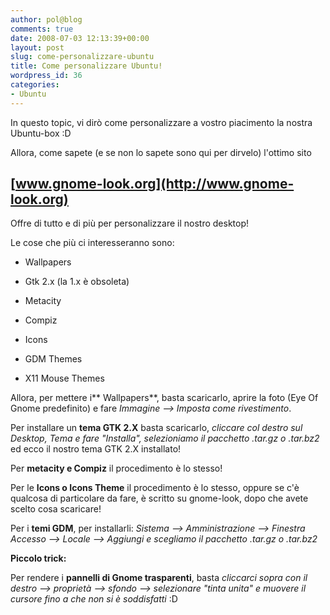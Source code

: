 ```yaml
---
author: pol@blog
comments: true
date: 2008-07-03 12:13:39+00:00
layout: post
slug: come-personalizzare-ubuntu
title: Come personalizzare Ubuntu!
wordpress_id: 36
categories:
- Ubuntu
---
```


In questo topic, vi dirò come personalizzare a vostro piacimento la nostra Ubuntu-box :D

Allora, come sapete (e se non lo sapete sono qui per dirvelo) l'ottimo sito


## [www.gnome-look.org](http://www.gnome-look.org)


Offre di tutto e di più per personalizzare il nostro desktop!

Le cose che più ci interesseranno sono:



	
  * Wallpapers

	
  * Gtk 2.x (la 1.x è obsoleta)

	
  * Metacity

	
  * Compiz

	
  * Icons

	
  * GDM Themes

	
  * X11 Mouse Themes


Allora, per mettere i** Wallpapers**, basta scaricarlo, aprire la foto (Eye Of Gnome predefinito) e fare _Immagine --> Imposta come rivestimento_.

Per installare un **tema GTK 2.X** basta scaricarlo, _cliccare col destro sul Desktop, Tema e fare "Installa", selezioniamo il pacchetto .tar.gz o .tar.bz2_ ed ecco il nostro tema GTK 2.X installato!

Per **metacity e Compiz** il procedimento è lo stesso!

Per le **Icons o Icons Theme** il procedimento è lo stesso, oppure se c'è qualcosa di particolare da fare, è scritto su gnome-look, dopo che avete scelto cosa scaricare!

Per i **temi GDM**, per installarli: _Sistema --> Amministrazione --> Finestra Accesso --> Locale --> Aggiungi e scegliamo il pacchetto .tar.gz o .tar.bz2_

**Piccolo trick:**

Per rendere i **pannelli di Gnome trasparenti**, basta _cliccarci sopra con il destro --> proprietà --> sfondo --> selezionare "tinta unita" e muovere il cursore fino a che non si è soddisfatti_ :D
